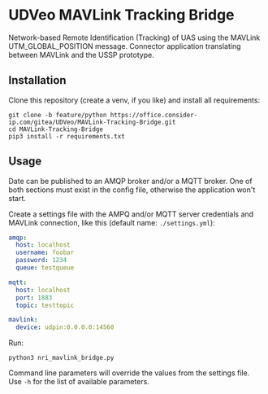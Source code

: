 # UDVeo MAVLink Tracking Bridge
Network-based Remote Identification (Tracking) of UAS using the MAVLink UTM_GLOBAL_POSITION message. Connector application translating between MAVLink and the USSP prototype.


## Installation
Clone this repository (create a venv, if you like) and install all requirements:
```shell
git clone -b feature/python https://office.consider-ip.com/gitea/UDVeo/MAVLink-Tracking-Bridge.git
cd MAVLink-Tracking-Bridge
pip3 install -r requirements.txt
```


## Usage
Date can be published to an AMQP broker and/or a MQTT broker.
One of both sections must exist in the config file, otherwise the application won't start.

Create a settings file with the AMPQ and/or MQTT server credentials and MAVLink connection, like this (default name: `./settings.yml`):
```yaml
amqp:
  host: localhost
  username: foobar
  password: 1234
  queue: testqueue

mqtt:
  host: localhost
  port: 1883
  topic: testtopic

mavlink:
  device: udpin:0.0.0.0:14560
```

Run:
```shell
python3 nri_mavlink_bridge.py 
```

Command line parameters will override the values from the settings file.
Use `-h` for the list of available parameters.
